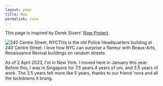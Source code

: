```yaml
---
layout: page
title: Now
permalink: /now
---
```


This page is inspired by Derek Sivers' [Now Project](https://nownownow.com/about).

![240 Centre Street, NYC](../assets/img/nyc.JPG)<span class="marginnote">This is the old Police Headquarters building at 240 Centre Street. I love how NYC can surprise a flaneur with Beaux-Arts, Renaissance Revival buildings on random streets.</span>

<span class="caps">As of 2 April 2023</span>, I'm in New York. I moved here in January this year. Before this, I was in Singapore for 7.5 years<span class="sidenote-number"></span>.<span class="sidenote">4 years of uni, and 3.5 years of work. The 3.5 years felt more like 5 years, thanks to our friend 'rona and all the lockdowns it brang.</span>